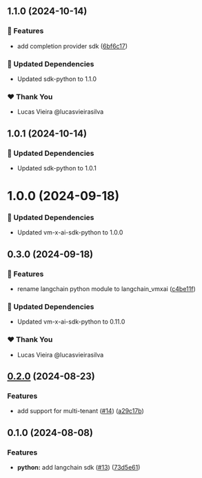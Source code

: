 ## 1.1.0 (2024-10-14)


### 🚀 Features

- add completion provider sdk ([6bf6c17](https://github.com/vm-x-ai/vm-x-ai-sdk/commit/6bf6c17))


### 🧱 Updated Dependencies

- Updated sdk-python to 1.1.0


### ❤️  Thank You

- Lucas Vieira @lucasvieirasilva

## 1.0.1 (2024-10-14)


### 🧱 Updated Dependencies

- Updated sdk-python to 1.0.1

# 1.0.0 (2024-09-18)


### 🧱 Updated Dependencies

- Updated vm-x-ai-sdk-python to 1.0.0

## 0.3.0 (2024-09-18)


### 🚀 Features

- rename langchain python module to langchain_vmxai ([c4be11f](https://github.com/vm-x-ai/vm-x-ai-sdk/commit/c4be11f))


### 🧱 Updated Dependencies

- Updated vm-x-ai-sdk-python to 0.11.0


### ❤️  Thank You

- Lucas Vieira @lucasvieirasilva

## [0.2.0](https://github.com/vm-x-ai/vm-x-ai-sdk/compare/langchain-python-v0.1.0...langchain-python-v0.2.0) (2024-08-23)

### Features

- add support for multi-tenant ([#14](https://github.com/vm-x-ai/vm-x-ai-sdk/issues/14)) ([a29c17b](https://github.com/vm-x-ai/vm-x-ai-sdk/commit/a29c17be51c52cde628b936984499f0a9e2b68c7))

## 0.1.0 (2024-08-08)

### Features

- **python:** add langchain sdk ([#13](https://github.com/vm-x-ai/vm-x-ai-sdk/issues/13)) ([73d5e61](https://github.com/vm-x-ai/vm-x-ai-sdk/commit/73d5e613c06d506cbff29b339182f9ee765c17aa))

